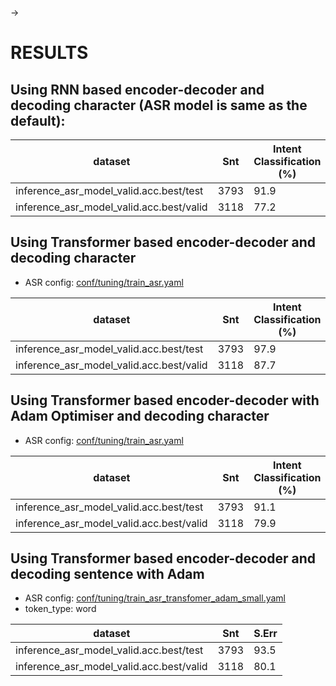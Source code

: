 <!-- Generated by ./scripts/utils/show_asr_result.sh -->
->
# RESULTS

## Using RNN based encoder-decoder and decoding character (ASR model is same as the default):

|dataset|Snt|Intent Classification (%)|
|---|---|---|
|inference_asr_model_valid.acc.best/test|3793|91.9|
|inference_asr_model_valid.acc.best/valid|3118|77.2|

## Using Transformer based encoder-decoder and decoding character 

- ASR config: [conf/tuning/train_asr.yaml](conf/train_asr.yaml)

|dataset|Snt|Intent Classification (%)|
|---|---|---|
|inference_asr_model_valid.acc.best/test|3793|97.9|
|inference_asr_model_valid.acc.best/valid|3118|87.7|

## Using Transformer based encoder-decoder with Adam Optimiser and decoding character 

- ASR config: [conf/tuning/train_asr.yaml](conf/tuning/train_asr_transfomer_adam.yaml)

|dataset|Snt|Intent Classification (%)|
|---|---|---|
|inference_asr_model_valid.acc.best/test|3793|91.1|
|inference_asr_model_valid.acc.best/valid|3118|79.9|

## Using Transformer based encoder-decoder and decoding sentence with Adam 
- ASR config: [conf/tuning/train_asr_transfomer_adam_small.yaml](conf/tuning/train_asr_transfomer_adam_small.yaml)
- token_type: word

|dataset|Snt|S.Err|
|---|---|---|
|inference_asr_model_valid.acc.best/test|3793|93.5|
|inference_asr_model_valid.acc.best/valid|3118|80.1|
